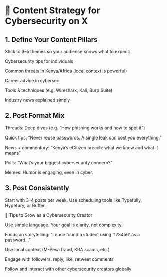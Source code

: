 # 🔐 Content Strategy for Cybersecurity on X

## 1. Define Your Content Pillars

Stick to 3–5 themes so your audience knows what to expect:

Cybersecurity tips for individuals

Common threats in Kenya/Africa (local context is powerful)

Career advice in cybersec

Tools & techniques (e.g. Wireshark, Kali, Burp Suite)

Industry news explained simply

## 2. Post Format Mix

Threads: Deep dives (e.g. “How phishing works and how to spot it”)

Quick tips: “Never reuse passwords. A single leak can cost you everything.”

News + commentary: “Kenya’s eCitizen breach: what we know and what it means”

Polls: “What’s your biggest cybersecurity concern?”

Memes: Humor is engaging, even in cyber.

## 3. Post Consistently

Start with 3–4 posts per week. Use scheduling tools like Typefully, Hypefury, or Buffer.

🧠 Tips to Grow as a Cybersecurity Creator

Use simple language. Your goal is clarity, not complexity.

Focus on storytelling: “I once found a student using ‘123456’ as a password...”

Use local context (M-Pesa fraud, KRA scams, etc.)

Engage with followers: reply, like, retweet comments

Follow and interact with other cybersecurity creators globally
